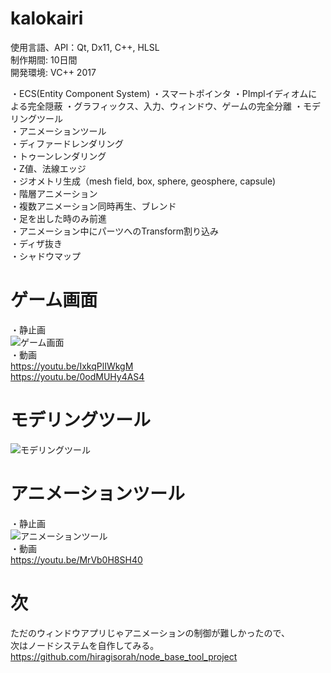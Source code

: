 # kalokairi

使用言語、API：Qt, Dx11, C++, HLSL  
制作期間: 10日間  
開発環境: VC++ 2017  
  
・ECS(Entity Component System)
・スマートポインタ
・PImplイディオムによる完全隠蔽
・グラフィックス、入力、ウィンドウ、ゲームの完全分離
・モデリングツール  
・アニメーションツール  
・ディファードレンダリング  
・トゥーンレンダリング  
・Z値、法線エッジ  
・ジオメトリ生成（mesh field, box, sphere, geosphere, capsule)  
・階層アニメーション  
・複数アニメーション同時再生、ブレンド  
・足を出した時のみ前進  
・アニメーション中にパーツへのTransform割り込み  
・ディザ抜き  
・シャドウマップ  

# ゲーム画面
・静止画  
![ゲーム画面](https://i.imgur.com/IZ1zi6O.png "ゲーム画面")  
・動画  
https://youtu.be/IxkqPlIWkgM  
https://youtu.be/0odMUHy4AS4  

# モデリングツール
![モデリングツール](https://i.imgur.com/axkzUnV.jpg "モデリングツール")

# アニメーションツール
・静止画  
![アニメーションツール](https://i.imgur.com/kuLpcrH.png "アニメーションツール")  
・動画  
https://youtu.be/MrVb0H8SH40  

# 次
ただのウィンドウアプリじゃアニメーションの制御が難しかったので、  
次はノードシステムを自作してみる。  
https://github.com/hiragisorah/node_base_tool_project  
